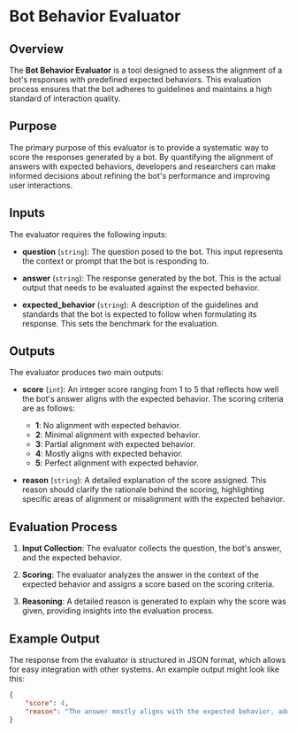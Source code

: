 # Bot Behavior Evaluator

## Overview

The **Bot Behavior Evaluator** is a tool designed to assess the alignment of a bot's responses with predefined expected behaviors. This evaluation process ensures that the bot adheres to guidelines and maintains a high standard of interaction quality.

## Purpose

The primary purpose of this evaluator is to provide a systematic way to score the responses generated by a bot. By quantifying the alignment of answers with expected behaviors, developers and researchers can make informed decisions about refining the bot's performance and improving user interactions.

## Inputs

The evaluator requires the following inputs:

- **question** (`string`): The question posed to the bot. This input represents the context or prompt that the bot is responding to.

- **answer** (`string`): The response generated by the bot. This is the actual output that needs to be evaluated against the expected behavior.

- **expected_behavior** (`string`): A description of the guidelines and standards that the bot is expected to follow when formulating its response. This sets the benchmark for the evaluation.

## Outputs

The evaluator produces two main outputs:

- **score** (`int`): An integer score ranging from 1 to 5 that reflects how well the bot's answer aligns with the expected behavior. The scoring criteria are as follows:
  - **1**: No alignment with expected behavior.
  - **2**: Minimal alignment with expected behavior.
  - **3**: Partial alignment with expected behavior.
  - **4**: Mostly aligns with expected behavior.
  - **5**: Perfect alignment with expected behavior.

- **reason** (`string`): A detailed explanation of the score assigned. This reason should clarify the rationale behind the scoring, highlighting specific areas of alignment or misalignment with the expected behavior.

## Evaluation Process

1. **Input Collection**: The evaluator collects the question, the bot's answer, and the expected behavior.

2. **Scoring**: The evaluator analyzes the answer in the context of the expected behavior and assigns a score based on the scoring criteria.

3. **Reasoning**: A detailed reason is generated to explain why the score was given, providing insights into the evaluation process.

## Example Output

The response from the evaluator is structured in JSON format, which allows for easy integration with other systems. An example output might look like this:

```json
{
    "score": 4,
    "reason": "The answer mostly aligns with the expected behavior, addressing the question correctly and providing relevant information, although it could have included more detail."
}
